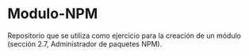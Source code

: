 # Modulo-NPM
Repositorio que se utiliza como ejercicio para la creación de un módulo (sección 2.7, Administrador de paquetes NPM).
